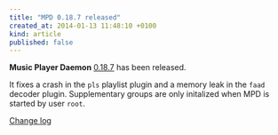```yaml
---
title: "MPD 0.18.7 released"
created_at: 2014-01-13 11:48:10 +0100
kind: article
published: false
---
```


**Music Player Daemon** [0.18.7](/download/mpd/0.18/mpd-0.18.7.tar.xz)
has been released.

It fixes a crash in the `pls` playlist plugin and a memory leak in the
`faad` decoder plugin.  Supplementary groups are only initalized when
MPD is started by user `root`.

[Change log](http://git.musicpd.org/cgit/master/mpd.git/plain/NEWS?h=release-0.18.7)

